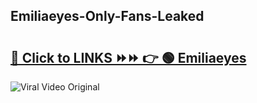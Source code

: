 
 ## Emiliaeyes-Only-Fans-Leaked

# <h2><a href="https://clipsfans.com/Emiliaeyes&ref=git">🔗 Click to LINKS ⏩⏩ 👉 🟢 Emiliaeyes </a></h2>

<a href="https://clipsfans.com/Emiliaeyes&ref=git" rel="nofollow" data-target="animated-image.originalLink"><img src="https://i.ibb.co.com/xMMVF88/686577567.gif" alt="Viral Video Original" style="max-width: 100%; display: inline-block;" data-target="animated-image.originalImage"></a>
